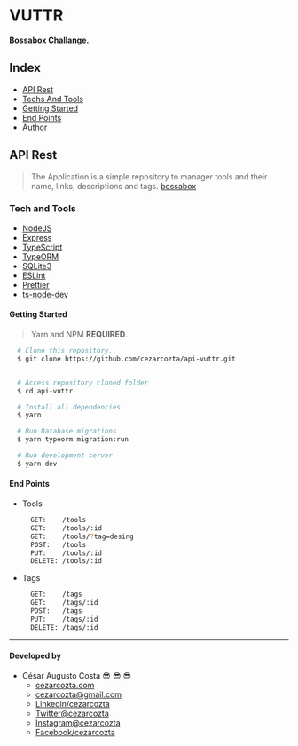 # VUTTR

**Bossabox Challange.**

## Index

- [API Rest](#-api-rest)
- [Techs And Tools](#-tech-and-tools)
- [Getting Started](#-getting-started)
- [End Points](#-end-points)
- [Author](#-author)

## API Rest

>The Application is a simple repository to manager tools and their name, links, descriptions and tags. [bossabox](https://app.bossabox.com/)

### Tech and Tools

- [NodeJS](https://nodejs.org/)
- [Express](https://expressjs.com/)
- [TypeScript](https://www.typescriptlang.org/)
- [TypeORM](https://typeorm.io/#/)
- [SQLite3](https://sqlite.org/version3.html)
- [ESLint](https://eslint.org/)
- [Prettier](https://prettier.io/)
- [ts-node-dev](https://www.npmjs.com/package/ts-node-dev)

#### Getting Started

>Yarn and NPM **REQUIRED**.

```bash
  # Clone this repository.
  $ git clone https://github.com/cezarcozta/api-vuttr.git


  # Access repository cloned folder
  $ cd api-vuttr

  # Install all dependencies
  $ yarn

  # Run Database migrations
  $ yarn typeorm migration:run

  # Run development server
  $ yarn dev
```

#### End Points

- Tools

  ```bash
    GET:    /tools
    GET:    /tools/:id
    GET:    /tools/?tag=desing
    POST:   /tools
    PUT:    /tools/:id
    DELETE: /tools/:id
  ```

- Tags

  ```bash
    GET:    /tags
    GET:    /tags/:id
    POST:   /tags
    PUT:    /tags/:id
    DELETE: /tags/:id
  ```

----------------------------------------------------------------------------

#### Developed by

- César Augusto Costa :sunglasses: :sunglasses: :sunglasses:
  - [cezarcozta.com](https://cezarcozta.com)
  - cezarcozta@gmail.com
  - [Linkedin/cezarcozta](www.linkedin.com/in/cezarcozta)
  - [Twitter@cezarcozta](www.twitter.com/cezarcozta)
  - [Instagram@cezarcozta](www.instagram.com/cezarcozta)
  - [Facebook/cezarcozta](www.facebook.com/cezarcozta)
